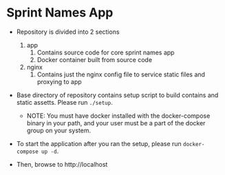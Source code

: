# Sprint Names App

* Repository is divided into 2 sections
    1. app
       1. Contains source code for core sprint names app
       1. Docker container built from source code
    1. nginx
       1. Contains just the nginx config file to service static files and proxying to app

* Base directory of repository contains setup script to build contains and static assetts.  Please run `./setup`.
  * NOTE: You must have docker installed with the docker-compose binary in your path, and your user must be a part of the docker group on your system.

* To start the application after you ran the setup, please run `docker-compose up -d`.

* Then, browse to http://localhost
